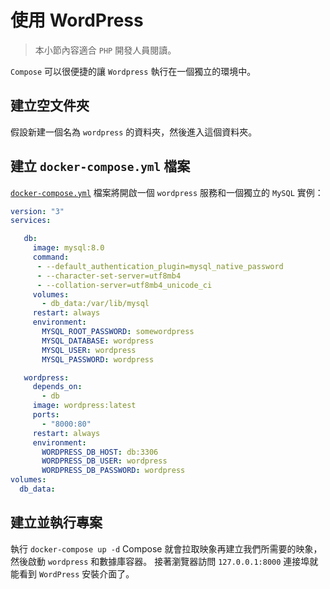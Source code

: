 # 使用 WordPress

> 本小節內容適合 `PHP` 開發人員閱讀。

`Compose` 可以很便捷的讓 `Wordpress` 執行在一個獨立的環境中。

## 建立空文件夾

假設新建一個名為 `wordpress` 的資料夾，然後進入這個資料夾。

## 建立 `docker-compose.yml` 檔案

[`docker-compose.yml`](https://github.com/yeasy/docker_practice/blob/master/compose/demo/wordpress/docker-compose.yml) 檔案將開啟一個 `wordpress` 服務和一個獨立的 `MySQL` 實例：

```yaml
version: "3"
services:

   db:
     image: mysql:8.0
     command:
      - --default_authentication_plugin=mysql_native_password
      - --character-set-server=utf8mb4
      - --collation-server=utf8mb4_unicode_ci     
     volumes:
       - db_data:/var/lib/mysql
     restart: always
     environment:
       MYSQL_ROOT_PASSWORD: somewordpress
       MYSQL_DATABASE: wordpress
       MYSQL_USER: wordpress
       MYSQL_PASSWORD: wordpress

   wordpress:
     depends_on:
       - db
     image: wordpress:latest
     ports:
       - "8000:80"
     restart: always
     environment:
       WORDPRESS_DB_HOST: db:3306
       WORDPRESS_DB_USER: wordpress
       WORDPRESS_DB_PASSWORD: wordpress
volumes:
  db_data:
```

## 建立並執行專案

執行 `docker-compose up -d` Compose 就會拉取映象再建立我們所需要的映象，然後啟動 `wordpress` 和數據庫容器。 接著瀏覽器訪問 `127.0.0.1:8000` 連接埠就能看到 `WordPress` 安裝介面了。
